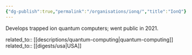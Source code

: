```yaml
---
{"dg-publish":true,"permalink":"/organisations/ionq/","title":"IonQ"}
---
```



Develops trapped ion quantum computers; went public in 2021.

related_to:: [[descriptions/quantum-computing\|quantum-computing]]
related_to:: [[digests/usa\|USA]]
